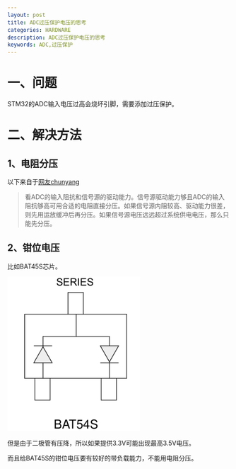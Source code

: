 ```yaml
---
layout: post
title: ADC过压保护电压的思考
categories: HARDWARE
description: ADC过压保护电压的思考
keywords: ADC,过压保护
---
```


# 一、问题
STM32的ADC输入电压过高会烧坏引脚，需要添加过压保护。

# 二、解决方法
## 1、电阻分压
以下来自于[网友chunyang](http://bbs.eeworld.com.cn/thread-460529-1-1.html)

>看ADC的输入阻抗和信号源的驱动能力。信号源驱动能力够且ADC的输入阻抗够高可用合适的电阻直接分压。如果信号源内阻较高、驱动能力很差，则先用运放缓冲后再分压。如果信号源电压远远超过系统供电电压，那么只能先分压。

## 2、钳位电压
比如BAT45S芯片。

<img src="/images/posts/2018-3-17-ADC-Voltage-Too-High/BAT45S.png" width="300" alt="BAT45S内部图" />

但是由于二极管有压降，所以如果提供3.3V可能出现最高3.5V电压。

而且给BAT45S的钳位电压要有较好的带负载能力，不能用电阻分压。